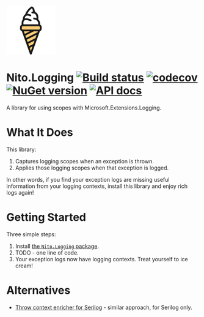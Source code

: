 ![Logo](src/icon.png)

# Nito.Logging [![Build status](https://github.com/StephenCleary/Logging/workflows/Build/badge.svg)](https://github.com/StephenCleary/Logging/actions?query=workflow%3ABuild) [![codecov](https://codecov.io/gh/StephenCleary/Logging/branch/master/graph/badge.svg)](https://codecov.io/gh/StephenCleary/Logging) [![NuGet version](https://badge.fury.io/nu/Nito.Logging.svg)](https://www.nuget.org/packages/Nito.Logging) [![API docs](https://img.shields.io/badge/API-dotnetapis-blue.svg)](http://dotnetapis.com/pkg/Nito.Logging)

A library for using scopes with Microsoft.Extensions.Logging.

# What It Does

This library:
1. Captures logging scopes when an exception is thrown.
2. Applies those logging scopes when that exception is logged.

In other words, if you find your exception logs are missing useful information from your logging contexts, install this library and enjoy rich logs again!

# Getting Started

Three simple steps:
1. Install [the `Nito.Logging` package](https://www.nuget.org/packages/Nito.Logging).
1. TODO - one line of code.
1. Your exception logs now have logging contexts. Treat yourself to ice cream!

# Alternatives

- [Throw context enricher for Serilog](https://github.com/Tolyandre/serilog-throw-context-enricher) - similar approach, for Serilog only.
